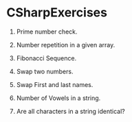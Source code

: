 # CSharpExercises

1. Prime number check.

2. Number repetition in a given array.

3. Fibonacci Sequence.

4. Swap two numbers.

5. Swap First and last names.

6. Number of Vowels in a string.

7. Are all characters in a string identical?
